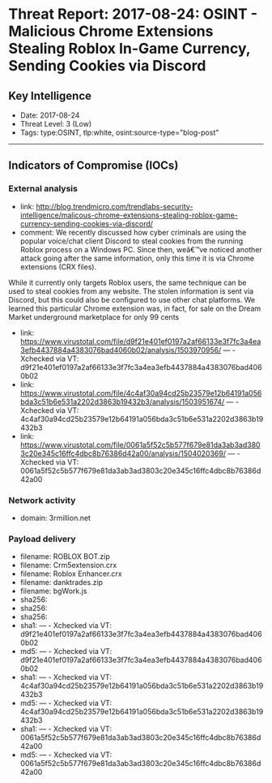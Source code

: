# Threat Report: 2017-08-24: OSINT - Malicious Chrome Extensions Stealing Roblox In-Game Currency, Sending Cookies via Discord


## Key Intelligence
* Date: 2017-08-24
* Threat Level: 3 (Low)
* Tags: type:OSINT, tlp:white, osint:source-type="blog-post"

---

## Indicators of Compromise (IOCs)
### External analysis
* link: http://blog.trendmicro.com/trendlabs-security-intelligence/malicous-chrome-extensions-stealing-roblox-game-currency-sending-cookies-via-discord/
* comment: We recently discussed how cyber criminals are using the popular voice/chat client Discord to steal cookies from the running Roblox process on a Windows PC. Since then, weâ€™ve noticed another attack going after the same information, only this time it is via Chrome extensions (CRX files).

While it currently only targets Roblox users, the same technique can be used to steal cookies from any website. The stolen information is sent via Discord, but this could also be configured to use other chat platforms. We learned this particular Chrome extension was, in fact, for sale on the Dream Market underground marketplace for only 99 cents
* link: https://www.virustotal.com/file/d9f21e401ef0197a2af66133e3f7fc3a4ea3efb4437884a4383076bad4060b02/analysis/1503970956/ — - Xchecked via VT: d9f21e401ef0197a2af66133e3f7fc3a4ea3efb4437884a4383076bad4060b02
* link: https://www.virustotal.com/file/4c4af30a94cd25b23579e12b64191a056bda3c51b6e531a2202d3863b19432b3/analysis/1503951674/ — - Xchecked via VT: 4c4af30a94cd25b23579e12b64191a056bda3c51b6e531a2202d3863b19432b3
* link: https://www.virustotal.com/file/0061a5f52c5b577f679e81da3ab3ad3803c20e345c16ffc4dbc8b76386d42a00/analysis/1504020369/ — - Xchecked via VT: 0061a5f52c5b577f679e81da3ab3ad3803c20e345c16ffc4dbc8b76386d42a00

### Network activity
* domain: 3rmillion.net

### Payload delivery
* filename: ROBLOX BOT.zip
* filename: Crm5extension.crx
* filename: Roblox Enhancer.crx
* filename: danktrades.zip
* filename: bgWork.js
* sha256: <sha256>
* sha256: <sha256>
* sha256: <sha256>
* sha1: <sha1> — - Xchecked via VT: d9f21e401ef0197a2af66133e3f7fc3a4ea3efb4437884a4383076bad4060b02
* md5: <md5> — - Xchecked via VT: d9f21e401ef0197a2af66133e3f7fc3a4ea3efb4437884a4383076bad4060b02
* sha1: <sha1> — - Xchecked via VT: 4c4af30a94cd25b23579e12b64191a056bda3c51b6e531a2202d3863b19432b3
* md5: <md5> — - Xchecked via VT: 4c4af30a94cd25b23579e12b64191a056bda3c51b6e531a2202d3863b19432b3
* sha1: <sha1> — - Xchecked via VT: 0061a5f52c5b577f679e81da3ab3ad3803c20e345c16ffc4dbc8b76386d42a00
* md5: <md5> — - Xchecked via VT: 0061a5f52c5b577f679e81da3ab3ad3803c20e345c16ffc4dbc8b76386d42a00
